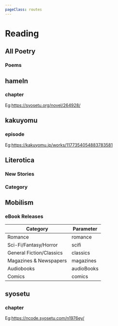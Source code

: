 ```yaml
---
pageClass: routes
---
```


# Reading

## All Poetry

### Poems

<RouteEn author="HenryQW" example="/allpoetry/newest" path="/allpoetry/:order?" :paramsDesc="['Ordering, `best` or `newest`, `best` by default']"/>

## hameln

### chapter

<RouteEn author="huangliangshusheng" example="/hameln/chapter/264928" path="/hameln/chapter/:id" :paramsDesc="['Novel id, can be found in URL']">

Eg:<https://syosetu.org/novel/264928/>

</RouteEn>

## kakuyomu

### episode

<RouteEn author="huangliangshusheng" example="/kakuyomu/episode/1177354054883783581" path="/kakuyomu/episode/:id" :paramsDesc="['Novel id, can be found in URL']">

Eg:<https://kakuyomu.jp/works/1177354054883783581>

</RouteEn>

## Literotica

### New Stories

<RouteEn author="nczitzk" example="/literotica/new" path="/literotica/new"/>

### Category

<RouteEn author="nczitzk" example="/literotica/category/anal-sex-stories" path="/literotica/category/:category?" :paramsDesc="['Category, can be found in URL']"/>

## Mobilism

### eBook Releases

<RouteEn author="nitezs" example="/mobilism/forums/books/romance" path="/mobilism/forums/books/:type/:fulltext?" :paramsDesc="['Category', 'Retrieve fulltext, specify `y` to enable']">

| Category                 | Parameter  |
| ------------------------ | ---------- |
| Romance                  | romance    |
| Sci-Fi/Fantasy/Horror    | scifi      |
| General Fiction/Classics | classics   |
| Magazines & Newspapers   | magazines  |
| Audiobooks               | audioBooks |
| Comics                   | comics     |

</RouteEn>

## syosetu

### chapter

<RouteEn author="huangliangshusheng" example="/syosetu/chapter/n1976ey" path="/syosetu/chapter/:id" :paramsDesc="['Novel id, can be found in URL']">

Eg:<https://ncode.syosetu.com/n1976ey/>

</RouteEn>
